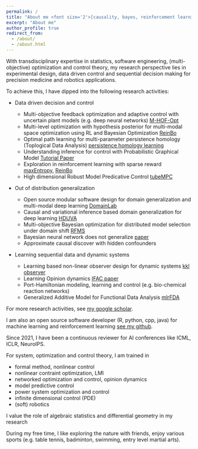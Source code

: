 ```yaml
---
permalink: /
title: "About me <font size='2'>[causality, bayes, reinforcement learning, software engineering, optimization and control]<font>"
excerpt: "About me"
author_profile: true
redirect_from: 
  - /about/
  - /about.html
---
```


With transdisciplinary expertise in statistics, software engineering, (multi-objective) optimization and control theory, my research perspective lies in experimental design, data driven control and sequential decision making for precision medicine and robotics applications. 
  
To achieve this, I have dipped into the following research activities:

- Data driven decision and control
  - Multi-objective feedback optimization and adaptive control with uncertain plant models (e.g. deep neural networks) [M-HOF-Opt](https://arxiv.org/pdf/2403.13728.pdf)
  - Multi-level optimization with hypothesis posterior for multi-modal space optimization using RL and Bayesian Optimization [ReinBo](https://link.springer.com/chapter/10.1007/978-3-030-43823-4_7)
  - Optimal path learning for multi-parameter persistence homology (Toplogical Data Analysis) [persistence homology learning](https://github.com/smilesun/multi_parameter_persistence_homology_path_learning)
  - Understanding inference for control with Probabilistic Graphical Model [Tutorial Paper](https://ieeexplore.ieee.org/document/9003114)
  - Exploration in reinforcement learning with sparse reward [maxEntropy](http://proceedings.mlr.press/v97/zhao19d/zhao19d.pdf), [ReinBo](https://link.springer.com/chapter/10.1007/978-3-030-43823-4_7)
  - High dimensional Robust Model Predicative Control [tubeMPC](https://github.com/smilesun/tube_mpc)
    
- Out of distribution generalization
  - Open source modular software design for domain generalization and multi-modal deep learning [DomainLab](https://github.com/marrlab/DomainLab)
  - Causal and variational inference based domain generalization for deep learning [HDUVA](https://arxiv.org/pdf/2101.09436.pdf)
  - Multi-objective Bayesian optimization for distributed model selection under domain shift [RFMS](https://link.springer.com/chapter/10.1007/978-3-030-29516-5_48)
  - Bayesian neural network does not generalize [paper](https://arxiv.org/pdf/1906.02972.pdf)
  - Approximate causal discover with hidden confounders
- Learning sequential data and dynamic systems
  - Learning based non-linear observer design for dynamic systems [kkl observer](https://arxiv.org/pdf/2210.01476.pdf)
  - Learning Opinion dynamics [IFAC paper](https://people.kth.se/~kallej/papers/network_ifac23xing.pdf)
  - Port-Hamiltonian modeling, learning and control (e.g. bio-chemical reaction networks)
  - Generalized Additive Model for Functional Data Analysis [mlrFDA](https://arxiv.org/pdf/1911.07511.pdf)

For more research activities, see [my google scholar](https://scholar.google.de/citations?user=FnWKUqYAAAAJ&hl=en).

I am also an open source software developer (R, python, cpp, java) for machine learning and reinforcement learning [see my github](https://github.com/smilesun).
 
Since 2021, I have been a continuous reviewer for AI conferences like ICML, ICLR, NeuroIPS.

For system, optimization and control theory, I am trained in 
  - formal method, nonlinear control
  - nonlinear contraint optimization, LMI
  - networked optimization and control, opinion dynamics
  - model predictive control
  - power system optimization and control
  - infinite dimensional control (PDE)
  - (soft) robotics
  
I value the role of algebraic statistics and differential geometry in my research 

During my free time, I like exploring the nature with friends, enjoy various sports (e.g. table tennis, badminton, swimming, entry level martial arts).
